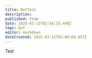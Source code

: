 ```yaml
---
title: BotTest
description: 
published: true
date: 2025-03-11T02:54:15.408Z
tags: bot
editor: markdown
dateCreated: 2025-03-11T02:00:09.857Z
---
```



Test